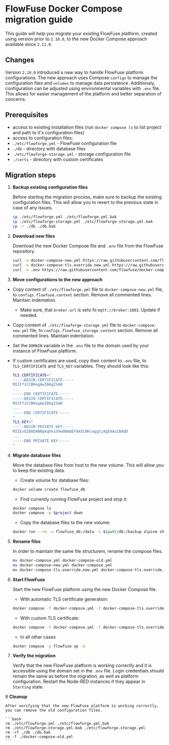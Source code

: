 # FlowFuse Docker Compose migration guide

This guide will help you migrate your existing FlowFuse platform, created using version prior to `2.10.0`,
to the new Docker Compose approach available since `2.11.0`.


## Changes

Version `2.10.0` introduced a new way to handle FlowFuse platform configurations. The new approach uses Compose `configs` to manage the configuration files and
`volumes` to manage data persistence. Additionaly, configuration can be adjusted using environmental variables with `.env` file.
This allows for easier management of the platform and better separation of concerns.


## Prerequisites

- access to existing installation files (run `docker compose ls` to list project and path to it's configuration files)
- access to configuration files:
 - `./etc/flowforge.yml` - FlowFuse configuration file
 - `./db` - directory with database files
 - `./etc/flowforge-storage.yml` - storage configuration file
 - `./certs` - directory with custom certificates

## Migration steps

1. **Backup existing configuration files**

    Before starting the migration process, make sure to backup the existing configuration files. This will allow you to revert to the previous state in case of any issues.

    ```bash
    cp ./etc/flowforge.yml ./etc/flowforge.yml.bak
    cp ./etc/flowforge-storage.yml ./etc/flowforge-storage.yml.bak
    cp -r ./db ./db.bak
    ```

2. **Download new files**

    Download the new Docker Compose file and `.env` file from the FlowFuse repository.

    ```bash
    curl -o docker-compose-new.yml https://raw.githubusercontent.com/flowfuse/docker-compose/main/docker-compose.yml
    curl -o docker-compose-tls.override.new.yml https://raw.githubusercontent.com/flowfuse/docker-compose/main/docker-compose-tls.override.yml
    curl -o .env https://raw.githubusercontent.com/flowfuse/docker-compose/main/.env.example
    ```

3. **Move configurations to the new approach**

* Copy content of `./etc/flowforge.yml` file to `docker-compose-new.yml` file, to `configs.flowfuse.content` section. Remove all commented lines. Maintain indentation.
  * Make sure, that `broker.url` is seto fo `mqtt://broker:1883`. Update if needed.
* Copy content of `./etc/flowforge-storage.yml` file to `docker-compose-new.yml` file, to `configs.flowfuse_storage.content` section. Remove all commented lines. Maintain indentation.
* Set the `DOMAIN` variable in the `.env` file to the domain used by your instance of FlowFuse platform.
* If custom certificates are used, copy their content to `.env` file, to `TLS_CERTIFICATE` and `TLS_KEY` variables. They should look like this:

  ```bash
  TLS_CERTIFICATE="
  -----BEGIN CERTIFICATE-----
  MIIFfzCCBKegAwIBAgISA0
  ...
  -----END CERTIFICATE-----
  -----BEGIN CERTIFICATE-----
  MIIFfzCCBKegAwIBAgISA0
  ...
  -----END CERTIFICATE-----
  "
  TLS_KEY="
  -----BEGIN PRIVATE KEY-----
  MIIEvQIBADANBgkqhkiG9w0BAQEFAASCBKcwggSjAgEAAoIBAQD
  ...
  -----END PRIVATE KEY-----
  "
  ```

4. **Migrate database files**

    Move the database files from host to the new volume. This will allow you to keep the existing data.

    * Create volume for database files:

    ```bash
    docker volume create flowfuse_db
    ```
    * Find currently running FlowFuse project and stop it:

    ```bash
    docker compose ls 
    docker compose -p $project down
    ```

    * Copy the database files to the new volume:

    ```bash
    docker run --rm -v flowfuse_db:/data -v $(pwd)/db:/backup alpine sh -c "cp -a /backup/. /data/"
    ```

5. **Rename files**

    In order to maintain the same file structurem, rename the compose files.

    ```bash
    mv docker-compose.yml docker-compose-old.yml
    mv docker-compose-new.yml docker-compose.yml
    mv docker-compose-tls.override.new.yml docker-compose-tls.override.yml
    ```

6. **Start FlowFuse**

    Start the new FlowFuse platform using the new Docker Compose file.

    * With automatic TLS certificate generation:
    ```bash
    docker compose -f docker-compose.yml -f docker-compose-tls.override.yml --profile autossl -p flowfuse up -d
    ```

    * With custom TLS certificate:

    ```bash
    docker compose -f docker-compose.yml -f docker-compose-tls.override.yml -p flowfuse up -d
    ```

    * In all other cases

    ```bash
    docker compose -p flowfuse up -d
    ```

7. **Verify the migration**

    Verify that the new FlowFuse platform is working correctly and it is accessible using the domain set in the `.env` file.
    Login credentials should remain the same as before the migration, as well as platform configuration.
    Restart the Node-RED instances if they appear in `Starting` state.

8 **Cleanup**
  
    After verifying that the new FlowFuse platform is working correctly, you can remove the old configuration files.

    ```bash
    rm ./etc/flowforge.yml ./etc/flowforge.yml.bak
    rm ./etc/flowforge-storage.yml.bak ./etc/flowforge-storage.yml
    rm -rf ./db ./db.bak
    rm -f ./docker-compose-old.yml
    ```

